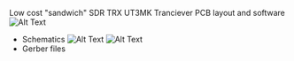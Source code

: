 
Low cost "sandwich" SDR TRX UT3MK Tranciever PCB layout and software
![Alt Text](https://raw.github.com/arsenal007/ut3mk/master/KiCad_projects/VFO/LCSDR_schematics.jpg)
 - Schematics
![Alt Text](https://raw.github.com/arsenal007/ut3mk/master/KiCad_projects/VFO/LCSDR_F.jpg) 
![Alt Text](https://raw.github.com/arsenal007/ut3mk/master/KiCad_projects/VFO/LCSDR_B.jpg) 
 - Gerber files


